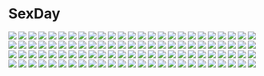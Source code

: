 # SexDay
![](https://konachan.com/image/2bf16ed2bb3a11879ace0c03bb20f998/Konachan.com%20-%2034509%20air%20kamio_misuzu.jpg)
![](https://konachan.com/jpeg/3c737f8599e24af0b43200ba91dc4058/Konachan.com%20-%20259946%202girls%20ass%20bath%20black_hair%20blush%20breasts%20brown_eyes%20cleavage%20game_cg%20long_hair%20nude%20pink_eyes%20pink_hair%20thighhighs%20wanaca%20water%20winged_cloud%20yuri.jpg)
![](https://konachan.com/image/2a2b5fdb73f2eb3eab774a67d692a00c/Konachan.com%20-%2015786%20animal_ears%20carnelian%20catgirl.jpg)
![](https://konachan.com/jpeg/b39ea5a9d537f4d5dd5003324e531467/Konachan.com%20-%2096640%20anekano%20bed%20breasts%20censored%20chococo%20fingering%20game_cg%20green_eyes%20moo_%28umineko%29%20navel%20nipples%20noyama_touka%20purple_hair%20pussy%20pussy_juice.jpg)
![](https://konachan.com/image/1ee855e86a45c31e3f80f439630d3c63/Konachan.com%20-%2052034%20grass%20long_hair%20scenic%20skirt%20sky.jpg)
![](https://konachan.com/image/dc8c294adb63aa32905bec7c9eb79216/Konachan.com%20-%20179460%20black_hair%20blonde_hair%20bow%20breasts%20garter%20garter_belt%20gloves%20green_eyes%20headdress%20long_hair%20male%20nipples%20original%20sethxzoe%20sex%20stockings%20trap.jpg)
![](https://konachan.com/image/e9443b18e89b31a23d89659990a1846a/Konachan.com%20-%20292919%20animal%20bird%20breasts%20catgirl%20clouds%20foxgirl%20gloves%20katana%20long_hair%20no_bra%20pantyhose%20ponytail%20red_eyes%20sideboob%20sword%20tetsubuta%20uniform%20water%20weapon.jpg)
![](https://konachan.com/image/b98982964b1b79d1f856cbd919ab2618/Konachan.com%20-%2033669%20hina_ichigo%20rozen_maiden%20shinku%20suiseiseki.jpg)
![](https://konachan.com/image/ff794eabaf7ee5cb9a28ab9b2273ef96/Konachan.com%20-%2047747%20akiyama_mio%20chibi%20k-on%21.jpg)
![](https://konachan.com/image/efbebe83e42f3978ff2b0c3ba602aa1c/Konachan.com%20-%20121817%202girls%20breasts%20cleavage%20crossover%20dress%20guilty_crown%20inga%20matatabi_haru%20red_eyes%20un-go%20yuzuriha_inori.jpg)
![](https://konachan.com/image/61bad8747ce33336994e02523b7fefb3/Konachan.com%20-%20122593%20akiyama_mio%20ass%20drums%20goth-loli%20guitar%20instrument%20k-on%21%20lolita_fashion%20microphone%20panties%20skirt%20striped_panties%20toten_%28artist%29%20underwear.jpg)
![](https://konachan.com/jpeg/5f4e234ca1f2d0fcd6d51b2177bf4cca/Konachan.com%20-%20169904%20blush%20breasts%20brown_eyes%20flowers%20game_cg%20long_hair%20minori%20moon%20navel%20night%20nipples%20nude%20petals%20shouna_mitsuishi%20sky%20stars%20toono_ren.jpg)
![](https://konachan.com/image/47b667aa5ace13a6a750e773f43c26e0/Konachan.com%20-%2048240%20akatsuki_no_goei%20breasts%20censored%20game_cg%20nikaidoh_aya%20syangrila%20tomose_shunsaku.jpg)
![](https://konachan.com/image/85e18643fe6d1ecc87c722193dd5bb01/Konachan.com%20-%2049808%20akiyama_mio%20hirasawa_ui%20hirasawa_yui%20k-on%21%20kotobuki_tsumugi%20tainaka_ritsu.jpg)
![](https://konachan.com/jpeg/f3aa72b93584a86c801683026a0b57d9/Konachan.com%20-%20232618%20anus%20blush%20breasts%20censored%20game_cg%20green_eyes%20long_hair%20nae-nae%20navel%20nipples%20nude%20pink_hair%20pussy%20pussy_juice%20ribbons%20skyfish%20spread_legs%20wet.jpg)
![](https://konachan.com/image/9e345315226cf15d32061eff1280b201/Konachan.com%20-%20141031%20brown_eyes%20brown_hair%20flowers%20long_hair%20original%20tomok1.jpg)
![](https://konachan.com/image/cae57ff6ee6cd89ff868de52437c2d8b/Konachan.com%20-%20236169%202girls%20bicolored_eyes%20breasts%20gloves%20green_eyes%20long_hair%20nopan%20petals%20red_hair%20skirt%20swd3e2%20sword%20thighhighs%20watermark%20weapon%20white_hair.jpg)
![](https://konachan.com/image/21bca1231370edc27ca6d1356c44178a/Konachan.com%20-%2053476%203d%20aqua_eyes%20aqua_hair%20dark%20hatsune_miku%20long_hair%20thighhighs%20twintails%20vocaloid%20yoruou%20zettai_ryouiki.jpg)
![](https://konachan.com/jpeg/945fa3a2954ee7ee730bfc94b8687625/Konachan.com%20-%2086172%20kogami_akira%20lucky_channel%20lucky_star%20microphone%20pink_hair%20short_hair%20white%20yellow_eyes.jpg)
![](https://konachan.com/image/c7b30ca7935597844dd9a0739aa28804/Konachan.com%20-%20194853%20bandage%20blush%20breasts%20cleavage%20cosplay%20fingering%20group%20lactation%20male%20mori_yuki%20navel%20nipples%20original%20pregnant%20skintight%20stockings%20underboob.jpg)
![](https://konachan.com/image/590e77b45daa8823e07e214907c0e925/Konachan.com%20-%20178547%20blue_eyes%20bow%20headband%20katana%20konpaku_youmu%20myon%20sazanami_mio%20short_hair%20sword%20touhou%20weapon%20white_hair.jpg)
![](https://konachan.com/image/4f39689bed4bf03bc723202dc52a2e90/Konachan.com%20-%2031428%20censored%20cum%20favorite%20game_cg%20happy_margaret%21%20kokonoka%20penis.jpg)
![](https://konachan.com/image/3bc8018363f344c32142f5b71e0d145a/Konachan.com%20-%20292944%202girls%20animal%20black_hair%20blonde_hair%20blue_eyes%20bow%20cat%20christmas%20dress%20hat%20hatachi8p%20long_hair%20original%20purple_eyes%20scarf%20train.jpg)
![](https://konachan.com/image/f552b35c6686708ac7de155040d11507/Konachan.com%20-%20167567%20aida_mana%20ass%20blue_eyes%20blue_hair%20blush%20boots%20choker%20dildo%20elenab%20group%20long_hair%20nopan%20nude%20pink_eyes%20precure%20pussy%20red_hair%20tears%20wet%20white.jpg)
![](https://konachan.com/image/906805f39b13fc86022b5d3388c08ab9/Konachan.com%20-%20153252%20f-ism%20masturbation%20murakami_suigun%20panties%20underwear%20vibrator%20wet.jpg)
![](https://konachan.com/image/6ebd3544d0d810faec418c6dd731fa40/Konachan.com%20-%2013004%20brown_eyes%20brown_hair%20carnelian%20grass%20school_uniform%20skirt%20sky%20twintails.jpg)
![](https://konachan.com/image/5e93db0b7799f69751ddaad418ece2bf/Konachan.com%20-%20266716%20anus%20blush%20bondage%20bra%20breasts%20elbow_gloves%20gloves%20original%20panties%20pubic_hair%20purple_eyes%20purple_hair%20spread_legs%20thighhighs%20underwear%20v-mag.jpg)
![](https://konachan.com/jpeg/434b5cee9b89e220c38e87a97eccde49/Konachan.com%20-%20289364%202girls%20aqua_hair%20bloomers%20breasts%20cameltoe%20cleavage%20cropped%20green_eyes%20hoodie%20kinakoweb%20kneehighs%20original%20pink_hair%20ponytail%20thighhighs%20white.jpg)
![](https://konachan.com/jpeg/a3ce4e25901aed117b02f40e2e0eab01/Konachan.com%20-%20296110%20aliasing%20blush%20bow%20bra%20long_hair%20navel%20paburisiyasu%20panties%20patchouli_knowledge%20purple_eyes%20purple_hair%20touhou%20underwear.jpg)
![](https://konachan.com/jpeg/0d3f208e4a6194871267a3fa2332db86/Konachan.com%20-%20118545%20dress%20game_cg%20komori_kei%20lisa_eostre%20red_eyes%20ricotta%20twintails%20walkure_romanze%20water%20white_hair.jpg)
![](https://konachan.com/jpeg/85ae651c8377d4e2e843bf5902bf3437/Konachan.com%20-%20273975%20anthropomorphism%20ass%20brown_hair%20gray%20juurouta%20kantai_collection%20long_hair%20panties%20shiratsuyu_%28kancolle%29%20signed%20torn_clothes%20underwear.jpg)
![](https://konachan.com/image/a416d78a765e98ea4a2c27014cf4f3e7/Konachan.com%20-%2093429%20gumi%20vocaloid.jpg)
![](https://konachan.com/jpeg/dd1638e658a24a2317fda508f1e4b656/Konachan.com%20-%20266050%20animal%20anthropomorphism%20bird%20clouds%20girly_air_force%20gripen_%28girly_air_force%29%20long_hair%20navel%20pink_hair%20purple_eyes%20sky%20toosaka_asagi%20water.jpg)
![](https://konachan.com/image/551143a5bb25ff463e5db864535cf439/Konachan.com%20-%20152715%20aqua_eyes%20blonde_hair%20gloves%20headphones%20kagamine_len%20kagamine_rin%20len_append%20male%20ribbons%20rin_append%20short_hair%20shorts%20vocaloid%20yucca-612.jpg)
![](https://konachan.com/jpeg/19fd24ec704b11f24717c0d49963ccf6/Konachan.com%20-%208718%20green%20kuroi_nanako%20lucky_star.jpg)
![](https://konachan.com/jpeg/57f96723e41edab9b889466462726b69/Konachan.com%20-%20171553%20gipsy_danger%20mecha%20pacific_rim%20rain%20robot%20take_n1i%20water.jpg)
![](https://konachan.com/jpeg/4c2ba6dacd002bd8732fc2adfec488bf/Konachan.com%20-%20202685%20animal_ears%20blue_eyes%20brown_hair%20choker%20group%20headband%20horns%20kawa_%28masru%29%20pink_hair%20rosia_%28show_by_rock%21%29%20show_by_rock%21%21%20tagme_%28character%29%20wink.jpg)
![](https://konachan.com/jpeg/9e33de0ee5ebab46f8e9ac9b1d9ab00b/Konachan.com%20-%20168257%20black_hair%20blonde_hair%20blue_eyes%20crossover%20drink%20fang%20green_eyes%20kuroki_tomoko%20long_hair%20purple_eyes%20racoon-kun%20school_uniform%20tie%20watermark.jpg)
![](https://konachan.com/image/d82f51c43552fed959f31dd4c74adfc4/Konachan.com%20-%20121189%202girls%20blades_heart%20game_cg%20shimesaba_kohada%20toonogawa_raika%20toonogawa_setsuna.jpg)
![](https://konachan.com/image/c3c716c20b36d93ef625168ee6175fdc/Konachan.com%20-%20299395%20blue_eyes%20blue_hair%20dress%20gloves%20hat%20short_hair%20suntory%20suntory_nomu%20umbrella%20yasukura_%28shibu11%29.jpg)
![](https://konachan.com/jpeg/aef79c934027e7d74c78eb44c956b53e/Konachan.com%20-%20163358%20berrys%20breasts%20dress%20game_cg%20nanao_naru%20nipples%20no_bra%20satou_natsuki%20short_hair%20sphere%20tagme.jpg)
![](https://konachan.com/jpeg/77b6d482cf54aea546b59bb3406226b1/Konachan.com%20-%20235375%20animal_ears%20aqua_eyes%20aqua_hair%20bow%20bra%20catgirl%20k_%28sktchblg%29%20navel%20original%20panties%20short_hair%20tail%20thighhighs%20underwear.jpg)
![](https://konachan.com/image/4c9fbeddc994a90b7c97201f2ebe54a0/Konachan.com%20-%2066446%20barefoot%20bikini%20blue_eyes%20erect_nipples%20neon_genesis_evangelion%20soryu_asuka_langley%20swimsuit%20tadano_akira.jpg)
![](https://konachan.com/image/53f02432ed54808867d4460222344a3f/Konachan.com%20-%20250262%20animal_ears%20bell%20black_hair%20breasts%20catgirl%20cleavage%20collar%20hat%20long_hair%20red_eyes%20ribbons%20skirt%20tail%20thighhighs%20vocaloid%20weitu%20yuezheng_ling.jpg)
![](https://konachan.com/image/726198ad2f34035106363e5781934dc3/Konachan.com%20-%20230620%20animal%20cat%20food%20hakuchizu_%28jedo%29%20nobody%20original%20pizza%20signed%20white.jpg)
![](https://konachan.com/image/58ab8034dbba2f01bd977ba210f3ebbd/Konachan.com%20-%2033983%20itoshiki_nozomu%20kitsu_chiri%20polychromatic%20red%20sayonara_zetsubou_sensei.jpg)
![](https://konachan.com/image/a22e5e68d7b9543c6ca84ff305cde33f/Konachan.com%20-%207421%20aqua_eyes%20gray_hair%20hat%20sky%20suzuhira_hiro%20tagme%20thighhighs%20wings.jpg)
![](https://konachan.com/image/a9bd2e2fba224511722b88220e51cbd5/Konachan.com%20-%2019112%20all_male%20male%20nara_shikamaru%20naruto.jpg)
![](https://konachan.com/image/9421f5c1f579ebfd67ba2abb9df276f5/Konachan.com%20-%2031567%20blue_eyes%20blush%20breasts%20censored%20favorite%20game_cg%20gray_hair%20happy_margaret%21%20kokonoka%20navel%20nipples%20penis%20rindou_saki%20spread_legs%20wink.jpg)
![](https://konachan.com/image/4763708cbb1032931b04a16e22afd158/Konachan.com%20-%20151302%20ass%20blazblue%20blonde_hair%20blue_eyes%20breasts%20bullet_%28blazblue%29%20christmas%20hat%20nipples%20santa_costume%20tagme%20third-party_edit.jpg)
![](https://konachan.com/image/42c656320e5c4fd993c09d731d2b5925/Konachan.com%20-%20112310%20atelier_rorona%20hom%20kishida_mel%20pointed_ears%20rororina_fryxell.jpg)
![](https://konachan.com/image/c217004eb5c305c1a3a375f18f50fda4/Konachan.com%20-%20291867%20animal_ears%20autumn%20azur_lane%20black_hair%20blue_eyes%20book%20bow%20braids%20brown_hair%20catgirl%20food%20leaves%20long_hair%20purple_eyes%20purple_hair%20red_eyes%20twintails.jpg)
![](https://konachan.com/image/66026eeb2b5a7307a9f50804db4bb942/Konachan.com%20-%20302583%20animal%20animal_ears%20barefoot%20cat%20cat_smile%20hololive%20hoodie%20kinka%20nekomata_okayu%20phone%20purple_eyes%20purple_hair%20short_hair%20white.jpg)
![](https://konachan.com/jpeg/211ff167d988f177ac5ba7321b884c48/Konachan.com%20-%20225057%20animal%20bird%20brown_eyes%20brown_hair%20clouds%20flowers%20long_hair%20morikura_en%20original%20school_uniform%20skirt_lift%20sky%20water.jpg)
![](https://konachan.com/image/9b3744fe5615c1b9782e13a3191c96dd/Konachan.com%20-%2097161%20bow%20dress%20flowers%20green_eyes%20green_hair%20kagiyama_hina%20kawashiro_nitori%20marionette_%28excle%29%20touhou.jpg)
![](https://konachan.com/image/95577b0fc9a300dc14a94183f0388f7e/Konachan.com%20-%20178566%20bed%20blush%20bra%20breasts%20eyepatch%20green_eyes%20navel%20nipples%20panties%20purple_hair%20short_hair%20sweetcloud%20takanashi_rikka%20topless%20underwear.jpg)
![](https://konachan.com/image/b735cf5a4361b5a2be57a778733cf5b7/Konachan.com%20-%2035217%20higurashi_no_naku_koro_ni%20monochrome%20ryuuguu_rena.jpg)
![](https://konachan.com/image/1c5e47f454270be41b75ecb615f7bc62/Konachan.com%20-%2056627%20asagiri_itsuki%20kiss_yori_saki_ni_koi_yori_hayaku%20prim_rina_oaklane%20primary_%7Emagical_trouble_scramble%7E%20tsurugi_hagane.jpg)
![](https://konachan.com/jpeg/fb9845c6b97b8f78bd1cba6966877bb5/Konachan.com%20-%20151764%20game_cg%20ryuuyoku_no_melodia%20selphie_lainlut%20tenmaso%20whirlpool.jpg)
![](https://konachan.com/jpeg/d346bdb0326f6743cfa10bb3b80a557c/Konachan.com%20-%20161897%20blonde_hair%20blush%20bra%20censored%20endou_kotoko%20game_cg%20kazakura%20koi_shiyo%3F%20nipples%20nopan%20penis%20ponytail%20pussy%20school_uniform%20underwear.jpg)
![](https://konachan.com/jpeg/2fc142e08abe0a4ec806d14fc0b4b195/Konachan.com%20-%20241163%20annin_doufu%20food%20idolmaster%20idolmaster_cinderella_girls%20idolmaster_cinderella_girls_starlight_stage%20kitami_yuzu.jpg)
![](https://konachan.com/image/12f6b570ccfafaa60c2b483fee21d261/Konachan.com%20-%20111837%20blonde_hair%20blue_eyes%20brown_hair%20cecilia_alcott%20fang%20green_eyes%20huang_lingyin%20infinite_stratos.jpg)
![](https://konachan.com/image/ba7e1eff18c1a0a8e25fafbe53af5397/Konachan.com%20-%20116866%20aqua_eyes%20aqua_hair%20guitar%20hatsune_miku%20headphones%20instrument%20vocaloid%20yuuki_kira.jpg)
![](https://konachan.com/jpeg/32142e0bf1edb07d79481b47a58fb24d/Konachan.com%20-%20302943%20anus%20ass%20close%20cropped%20cum%20kase_daiki%20original%20pussy%20short_hair%20shorts%20sport%20uncensored%20uniform%20wet.jpg)
![](https://konachan.com/jpeg/21967010ff95c74e1aca8a6c2be26483/Konachan.com%20-%20231515%20blonde_hair%20brown_eyes%20fast-runner-2024%20hoodie%20long_hair%20original%20shorts%20tiffy%20white.jpg)
![](https://konachan.com/image/40879d631288e999276be4f8462dc3c4/Konachan.com%20-%20135922%20blue_eyes%20dancho_%28dancyo%29%20gray_hair%20izayoi_sakuya%20knife%20maid%20signed%20touhou%20weapon.jpg)
![](https://konachan.com/jpeg/d3df45ded42ffd6e4023f4549493e070/Konachan.com%20-%20290283%20aqua_eyes%20ass%20blonde_hair%20cropped%20crown%20dress%20garter_belt%20heart%20long_hair%20panties%20princess_peach%20sarukaiwolf%20skirt_lift%20super_mario_bros%20underwear.jpg)
![](https://konachan.com/image/75a4e00ca0e328704862d9f9c24be5a2/Konachan.com%20-%20294435%20breasts%20cleavage%20fate_grand_order%20fate_%28series%29%20harusame_%28user_wawj5773%29%20ishtar_%28fate_grand_order%29%20long_hair%20thighhighs.jpg)
![](https://konachan.com/image/c77c19af11e2b814b13ce98ae7939fec/Konachan.com%20-%20269473%20anthropomorphism%20blonde_hair%20breasts%20camera%20glasses%20green_eyes%20i-8_%28kancolle%29%20kantai_collection%20lolicept%20short_hair%20swimsuit%20wet.jpg)
![](https://konachan.com/jpeg/7a60d48908f76de11050ae5eb9e93451/Konachan.com%20-%20132644%20barefoot%20cum%20footjob%20game_cg%20japanese_clothes%20nitou_ou_mono_wa_ittou_mo_ezu%20penis%20yasuyuki%20yukata.jpg)
![](https://konachan.com/jpeg/f94cc84f1b0cf343374ed9f630d1465d/Konachan.com%20-%20203698%20blue%20blue-hamu%20breasts%20flowers%20headdress%20nipples%20nude%20original%20purple_eyes%20purple_hair.jpg)
![](https://konachan.com/image/798f29bc388abbfbd019c7fa4a326f44/Konachan.com%20-%20271159%202girls%20aqua_eyes%20azaikisan%20blonde_hair%20bowsette%20breasts%20choker%20cleavage%20crown%20gloves%20horns%20long_hair%20pink_eyes%20pointed_ears%20ponytail%20signed%20white_hair.jpg)
![](https://konachan.com/jpeg/fa12ff9dc357d8e652a19d19d0604753/Konachan.com%20-%2034985%20koihime_musou%20maid%20tagme.jpg)
![](https://konachan.com/image/9ee736cc057434134fbc0b7b8bf0d058/Konachan.com%20-%20207709%20animal_ears%20bicolored_eyes%20bow%20breasts%20catgirl%20cleavage%20collar%20dress%20gloves%20hat%20long_hair%20mauve%20original%20ribbons%20white_hair.jpg)
![](https://konachan.com/image/e58bb314a3fef51ab11dfaa1c4f890c6/Konachan.com%20-%20153876%20christmas%20ginnyou%20original%20red_eyes%20wings.jpg)
![](https://konachan.com/image/7889a935f6381c3bf03908e3991f7ebd/Konachan.com%20-%2062529%20akibakei_kanojyo%20angel%20aoi_ren%20breasts%20green_eyes%20nipples%20orange_hair%20original%20sano_toshihide%20white%20wings.jpg)
![](https://konachan.com/image/bd82f7349484a9c1e811d5bc0b345e9f/Konachan.com%20-%20207432%20aqua_eyes%20bow%20headband%20jan_%28lightdragoon%29%20katana%20konpaku_youmu%20monochrome%20myon%20short_hair%20skirt%20sword%20touhou%20weapon%20wristwear.jpg)
![](https://konachan.com/jpeg/a6eeedd178d726ca9ebb9d1b257a6507/Konachan.com%20-%2094740%20kagamine_rin%20tagme_%28artist%29%20vocaloid.jpg)
![](https://konachan.com/jpeg/6619daa2447d1258fc71e98694be8a00/Konachan.com%20-%20162042%20brown_hair%20green_eyes%20kanbe_kotori%20key%20long_hair%20rewrite%20ribbons%20school_uniform%20visualart.jpg)
![](https://konachan.com/jpeg/0f30e0dbb830639dbdbe3c06cf27e4b8/Konachan.com%20-%20256649%20animal_ears%20breasts%20bunny_ears%20bunnygirl%20cameltoe%20game_cg%20long_hair%20nipples%20no_bra%20open_shirt%20panties%20pink_hair%20thighhighs%20underwear%20yasaka_minato.jpg)
![](https://konachan.com/jpeg/b70a4513ca7d874f243190f465e3b61a/Konachan.com%20-%2071898%202girls%20blush%20breasts%20elbow_gloves%20gloves%20loli%20morinaga_korune%20nipples%20nude%20purple_eyes%20scan%20thighhighs.jpg)
![](https://konachan.com/image/682e3dc173eb8dd1bb347d1f0974fb9e/Konachan.com%20-%20190330%20ass%20black_hair%20blush%20breasts%20brown_eyes%20gloves%20grass%20green_eyes%20headphones%20nipples%20nude%20ponytail%20pubic_hair%20socks%20tan_lines%20tree%20wet%20yohane%20yuri.jpg)
![](https://konachan.com/jpeg/7a5e43b129c8e7bc696ef479601c2f58/Konachan.com%20-%20172915%20boots%20breasts%20cleavage%20daive%20elbow_gloves%20gloves%20green_hair%20long_hair%20pointed_ears%20pokemon%20red_eyes%20serperior%20skirt%20sword%20thighhighs%20weapon%20white.jpg)
![](https://konachan.com/image/5922fb00bf58a785aecf8b816f3c2162/Konachan.com%20-%20170232%20astraea%20blue_eyes%20blue_hair%20breasts%20chibi%20cleavage%20collar%20green_eyes%20hotaruru%20ikaros%20nymph%20pink_hair%20red_eyes%20skirt%20sword%20watermark%20weapon%20wings.jpg)
![](https://konachan.com/image/b103573170c68dd35685c24582c53ff5/Konachan.com%20-%20284856%20animal_ears%20arknights%20catgirl%20clouds%20grass%20kvpk5428%20pantyhose%20skyfire_%28arknights%29%20spear%20tail%20weapon.jpg)
![](https://konachan.com/jpeg/cba85418f00e3be7a7acce38e56d8cbe/Konachan.com%20-%20253639%202girls%20blonde_hair%20brown_hair%20chito%20hat%20hoodie%20kuga_tsukasa%20short_hair%20shoujo_shuumatsu_ryoukou%20uniform%20yuuri.jpg)
![](https://konachan.com/image/4b6669d2f182d7a84260584d49844bc1/Konachan.com%20-%2078200%20animal_ears%20catgirl%20close%20godees%20kiriya_nozomi%20mayoi_neko_overrun%21%20monochrome.jpg)
![](https://konachan.com/image/9ea6e10152848dd2c4cd61cb45c4d660/Konachan.com%20-%2058569%20chan%C3%97co%20hatsune_miku%20orange%20vocaloid.jpg)
![](https://konachan.com/image/854a94c49d0cda7063b43c60fff526c5/Konachan.com%20-%20296517%20animal%20bra%20breasts%20cat%20cleavage%20hiragi_ringo%20long_hair%20original%20phone%20pink_eyes%20pink_hair%20thighhighs%20underwear.jpg)
![](https://konachan.com/jpeg/8915ff8fc6c0dad35c31f729bfd8395f/Konachan.com%20-%20255765%202girls%20animal%20bat%20blue_hair%20boots%20bow%20brown_eyes%20brown_hair%20cat%20clouds%20halloween%20hat%20long_hair%20moon%20night%20short_hair%20sky%20stars%20stockings%20witch_hat.jpg)
![](https://konachan.com/jpeg/c0920f231a7fc64a5e5617b50d72ab26/Konachan.com%20-%20238060%20blonde_hair%20game_cg%20green_eyes%20harukaze_soft%20nora_to_oujo_to_noraneko_heart%20oozora_itsuki%20school_swimsuit%20short_hair%20swimsuit%20yuuri_shachi.jpg)
![](https://konachan.com/jpeg/8357f8465c3dbf7896bf5365b8be850f/Konachan.com%20-%20257020%20anthropomorphism%20barefoot%20bow%20bra%20brown_eyes%20brown_hair%20flowers%20long_hair%20navel%20open_shirt%20panties%20ponytail%20rose%20tagme_%28artist%29%20underwear.jpg)
![](https://konachan.com/jpeg/aa674bcfef3cda129a5776a810881c14/Konachan.com%20-%20123281%20game_cg%20kanna_%28artist%29%20koisuru_koto_to_mitsuketari%20takanoha_mira.jpg)
![](https://konachan.com/jpeg/9321b2b48344ef76cc8baad476157fbb/Konachan.com%20-%20199306%20ass%20bra%20brown_eyes%20brown_hair%20close%20game_cg%20giga%20haru_kiss%20long_hair%20mikoto_akemi%20navel%20panties%20shiraishi_aoi%20underwear.jpg)
![](https://konachan.com/image/4098cbabb5b17e08de5a6e8dc3efbae6/Konachan.com%20-%20267120%20breasts%20kaleina_%28ricegnat%29%20long_hair%20navel%20nipples%20nopan%20original%20pointed_ears%20pubic_hair%20purple_eyes%20purple_hair%20ricegnat%20thighhighs%20white.jpg)
![](https://konachan.com/image/eea457d367acb27396593554c79039cb/Konachan.com%20-%2058566%20breasts%20chan%C3%97co%20cleavage%20dress%20neon_genesis_evangelion%20soryu_asuka_langley.jpg)
![](https://konachan.com/image/f4d8fad3896646e5dc59465457b666cb/Konachan.com%20-%2064461%20dress%20hatsune_miku%20long_hair%20twintails%20vocaloid.jpg)
![](https://konachan.com/jpeg/b1a19e1000eb48998c2acc55c1be952e/Konachan.com%20-%20252056%20black_hair%20building%20clouds%20kneehighs%20long_hair%20mocha_%28cotton%29%20original%20ponytail%20scenic%20school_uniform%20skirt%20sky%20stairs.jpg)
![](https://konachan.com/image/2952dd224aec54b831724ffeb85f4254/Konachan.com%20-%2075455%20akatsuki_no_goei%20game_cg%20pajamas%20sleeping%20syangrila%20tomose_shunsaku%20tsuki.jpg)
![](https://konachan.com/jpeg/393b35863a8eeb78f2cabcb8069211c1/Konachan.com%20-%2042222%20bikini%20blonde_hair%20golden_darkness%20long_hair%20navel%20swimsuit%20to_love_ru.jpg)
